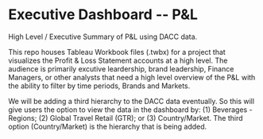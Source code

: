 # Executive Dashboard -- P&L
High Level / Executive Summary of P&amp;L using DACC data.

This repo houses Tableau Workbook files (.twbx) for a project that visualizes the Profit & Loss Statement accounts at a high level. The audience is primarily excutive leardership, brand leadership, Finance Managers, or other analysts that need a high level overview of the P&L with the ability to filter by time periods, Brands and Markets.

We will be adding a third hierarchy to the DACC data eventually. So this will give users the option to view the data in the dashboard by: (1) Beverages - Regions; (2) Global Travel Retail (GTR); or (3) Country/Market. The third option (Country/Market) is the hierarchy that is being added.
